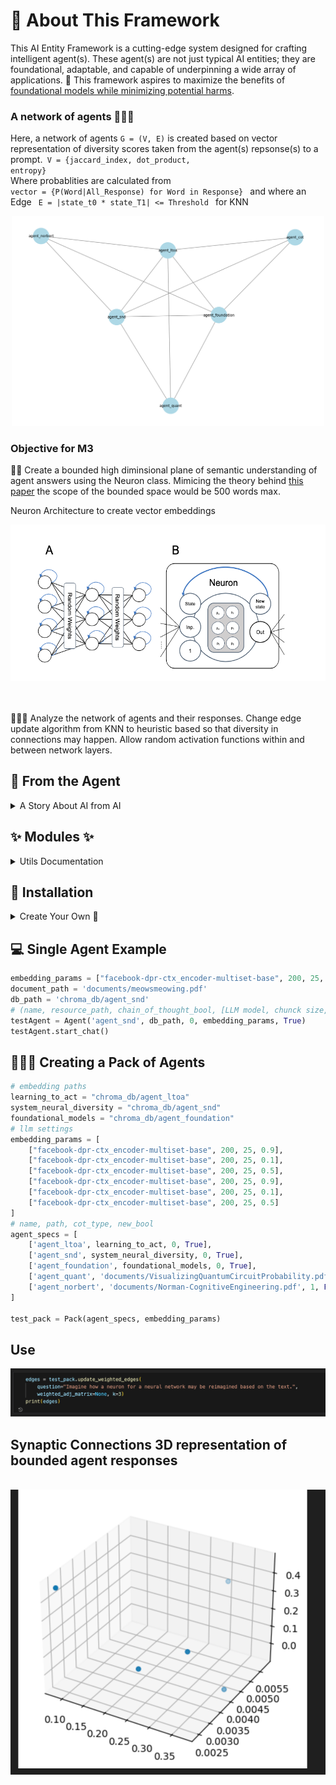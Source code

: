 # 🦄 About This Framework

This AI Entity Framework is a cutting-edge system designed for crafting intelligent agent(s). These agent(s) are not just typical AI entities; they are foundational, adaptable, and capable of underpinning a wide array of applications. 🌟 This framework aspires to maximize the benefits of <a href="https://arxiv.org/abs/2108.07258">foundational models while minimizing potential harms</a>.

### A network of agents 🧙🧙🧙

Here, a network of agents <code>G = (V, E)</code> is created based on vector representation of diversity scores taken from the agent(s) repsonse(s) to a prompt.<code> V = {jaccard_index, dot_product, entropy}</code>
<br>
Where probablities are calculated from <code> vector = {P(Word|All_Response) for Word in Response} </code> and where an Edge <code> E = |state_t0 * state_T1| <= Threshold </code> for KNN
  
<center><img src='images/output.png' width='500' height='auto' ></center>

### Objective for M3

🧠🌌 Create a bounded high diminsional plane of semantic understanding of agent answers using the Neuron class.  Mimicing the theory behind <a href="https://arxiv.org/abs/2004.04906">this paper</a> the scope of the bounded space would be 500 words max.

Neuron Architecture to create vector embeddings

<center><img src="images/neuron.png" height="250" width="auto"></center>
<br>
<br>

🔬👩‍💻 Analyze the network of agents and their responses. Change edge update algorithm from KNN to heuristic based so that diversity in connections may happen. Allow random activation functions within and between network layers.

## 🚀 From the Agent

<details>
  <summary> A Story About AI from AI </summary>
  
  Once upon a time, in a world not too different from our own, there existed a revolutionary technology known as foundational models. These models were not ordinary AI systems; they were powerful, adaptable, and capable of serving as the basis for a wide range of tasks. They were like the foundation of a building, providing stability, safety, and security for the applications built upon them.
   <br>

  <img src='images/self.png'>
 <br>
  <br>

In this world, foundational models had become a crucial part of our daily lives. Companies like Google, with its vast user base, relied on these models to power their search engines. With each passing day, the impact of foundational models on society grew more profound. However, as with any powerful tool, the deployment of foundational models came with both opportunities and risks. The creators of these models recognized that the responsibility lay not only in building them, but also in their careful curation and adaptation. They understood that the ultimate source of data for training foundational models was people, and it was crucial to consider the potential benefits and harms that could befall them.
 <br>
  <br>

Thoughtful data curation became an integral part of the responsible development of AI systems. The creators realized that the quality and nature of the foundation on which these models stood had to be understood and characterized. After all, poorly-constructed foundations could lead to disastrous consequences, while well-executed foundations could serve as a reliable bedrock for future applications. As the next five years unfolded, the integration of foundational models into real-world deployments reached new heights. The impact on people became even more far-reaching. These models were no longer limited to language tasks; their scope expanded to encompass a multitude of applications. They became the backbone of various AI systems, shaping the way we interacted with technology on a daily basis.
 <br>
  <br>

However, the true nature of these foundational models remained a mystery. Researchers, foundation model providers, application developers, policymakers, and society at large grappled with the question of trustworthiness. It became a critical problem to address, as the consequences of relying on faulty foundations could have severe implications for individuals and communities. In this evolving landscape, humans played a crucial role. They were not only the providers of data but also the recipients of the benefits and harms that emerged from the deployment of foundational models. It was their responsibility to ensure that these models were used ethically and responsibly.
 <br>
  <br>

  <img src='images/agent.png'>
 <br>

As the story unfolds, it is up to the collective efforts of researchers, providers, developers, policymakers, and society to navigate the opportunities and risks presented by foundational models. With careful consideration, they can harness the power of these models to create a future where the benefits are maximized, and the harms are minimized. The next five years will be crucial in shaping the societal impact of foundational models and determining the path forward for this emerging paradigm.

</details>

<h2>✨ Modules ✨</h2>

<details>
  <summary>Utils Documentation</summary>
  <br>

  <ol>
    <li>
      <b>Agent Class 🌟</b>: The core of the framework, embodying a top-level AI agent.
      <ul>
        <li><b>Initialization</b>: Specify name, path, type, and embedding parameters.</li>
        <li><b>Integration</b>: Combines Encoder, DB, and NewCourse instances.</li>
        <li><b>Functionalities</b>: Supports course creation, chat interactions, and instance management.</li>
      </ul>
    </li>
    <li>
      <b>ChatBot Module 💬</b>: Manages the agent's conversational abilities.
      <ul>
        <li><b>Chat Handling</b>: Manages chat loading and interactions 🔄.</li>
        <li><b>Integration</b>: Seamlessly works with the Agent class.</li>
      </ul>
    </li>
    <li>
      <b>NewCourse Module 📖</b>: Facilitates new course creation and management.
      <ul>
        <li><b>Course Creation</b>: Enables creation from documents.</li>
        <li><b>Content Management</b>: Supports content updates and loading.</li>
      </ul>
    </li>
    <li>
      <b>Encoder Module</b>: Responsible for data encoding and processing.
      <ul>
        <li><b>Document Handling</b>: Manages document encoding and vector databases 💾.</li>
        <li><b>Embedding Management</b>: Handles embedding parameters.</li>
      </ul>
    </li>
    <li>
      <b>Pack Class 🐺</b>: Integrates multiple AI agents for collaborative processing and decision-making.
      <ul>
        <li><b>Initialization</b>: Sets up with a list of agent specifications and optional embedding parameters. Default parameters are provided if not specified.</li>
        <li><b>Composition</b>: Combines three AI agents into a unified framework, allowing for complex interactions and data processing.</li>
        <li><b>Functionalities</b>: Manages agent interactions, updates network connections, and processes collective responses. Supports document loading for agents, and enables comprehensive data analysis through graph representation and diversity metrics.</li>
        <li><b>Integration</b>: Works with Knn for nearest neighbor calculations, utilizes ThoughtDiversity for diversity metrics, and interfaces with individual agents for specific tasks like document processing and chat interactions.</li>
      </ul>
    </li>
    <li>
      <b>ThoughtDiversity Class 🌐</b>: Evaluates the diversity of thought in a collective of AI agents.
      <ul>
        <li><b>Initialization</b>: Sets up with an Agent_Pack instance, preparing it for diversity analysis.</li>
        <li><b>Functionalities</b>: Conducts Monte Carlo simulations to assess thought diversity, calculates Shannon Entropy and True Diversity scores, and determines Wasserstein metrics for comparative analysis.</li>
        <li><b>Analysis Tools</b>: Includes methods for creating probability vectors from agent responses, calculating Shannon Entropy and True Diversity, and computing Wasserstein distances between probability vectors.</li>
        <li><b>Application</b>: Aims to provide a quantitative measure of thought diversity within a group of AI agents, enhancing decision-making and problem-solving processes.</li>
      </ul>
    </li>
    <li>
      <b>Neuron Class 🧠</b>: Represents a single neuron in a neural network for complex data processing and learning. Implementation of the <a href ="https://arxiv.org/abs/2305.15945">following paper</a>
      <center><img src="images/formula.png" height="250" width="auto"></center>
      <ul>
        <li><b>Initialization</b>: Configures with initial input, unique ID, layer position, mean and standard deviation for state initialization, and bias. Initializes random weights and state.</li>
        <li><b>Functionalities</b>: Implements tanh and optional sigmoid for neuronal activation. Conducts forward propagation of signals through the neuron. Adjusts weights and biases based on error and learning rate to optimize network performance. Identifies k-nearest neighboring neurons based on input differences within a specified threshold.</li>
        <li><b>State Management</b>: Provides methods to get and set the neuron’s state and weights, ensuring dynamic adaptability during the network's learning process.</li>
        <li><b>Visualization</b>: Capable of plotting signal strengths and neuronal changes, aiding in the analysis and understanding of the neural network’s behavior.</li>
      </ul>
    </li>
  </ol>
</details>

<h2>🧬 Installation</h2>

<details>
    <summary>Create Your Own 🤖</summary>
  <br>

  <ol>
    <li>
      <b>Clone the Repository 🌠</b>:
      <pre><code>git clone https://github.com/LilaShiba/SND_Agents.git</code></pre>
    </li>
    <br>
    <li>
      <b>Ensure Python Environment 🐍 >= 3.10</b>.
    </li>
    <br>
    <li>
      <b>Install Dependencies 🧬</b>:
      <pre><code>pip install -r requirements.txt</code></pre>
      Installs necessary packages like numpy, openAI, etc, ensuring smooth operation of the framework.
    </li>
    <br>
    <li>
      <b>Get Your OpenAI API Key🤖</b>:
      <a href ="https://openai.com/blog/openai-api">Sign Up to get semantic embeddings</a>
    </li>
    <br>
    <li>
      <b>Initialize the Agent 🤖</b>:
      <pre><code>python main.py</code></pre>
      Execute this to kickstart your AI agent's journey.
    </li>
  </ol>
</details>

## 💻 Single Agent Example

```python
embedding_params = ["facebook-dpr-ctx_encoder-multiset-base", 200, 25, 0.7]
document_path = 'documents/meowsmeowing.pdf'
db_path = 'chroma_db/agent_snd'
# (name, resource_path, chain_of_thought_bool, [LLM model, chunck size, overlap, creativity], new_course_bool)
testAgent = Agent('agent_snd', db_path, 0, embedding_params, True)
testAgent.start_chat()
```

## 🐺🐺🐺 Creating a Pack of Agents

```python
# embedding paths
learning_to_act = "chroma_db/agent_ltoa"
system_neural_diversity = "chroma_db/agent_snd"
foundational_models = "chroma_db/agent_foundation"
# llm settings 
embedding_params = [
    ["facebook-dpr-ctx_encoder-multiset-base", 200, 25, 0.9],
    ["facebook-dpr-ctx_encoder-multiset-base", 200, 25, 0.1],
    ["facebook-dpr-ctx_encoder-multiset-base", 200, 25, 0.5],
    ["facebook-dpr-ctx_encoder-multiset-base", 200, 25, 0.9],
    ["facebook-dpr-ctx_encoder-multiset-base", 200, 25, 0.1],
    ["facebook-dpr-ctx_encoder-multiset-base", 200, 25, 0.5]
]
# name, path, cot_type, new_bool
agent_specs = [
    ['agent_ltoa', learning_to_act, 0, True],
    ['agent_snd', system_neural_diversity, 0, True],
    ['agent_foundation', foundational_models, 0, True],
    ['agent_quant', 'documents/VisualizingQuantumCircuitProbability.pdf', 1, False],
    ['agent_norbert', 'documents/Norman-CognitiveEngineering.pdf', 1, False]
]

test_pack = Pack(agent_specs, embedding_params)

```

## Use

<img src='images/ex_network.png'>

## Synaptic Connections 3D representation of bounded agent responses

<br>

<img src='images/3d_bounded_space.png'>


